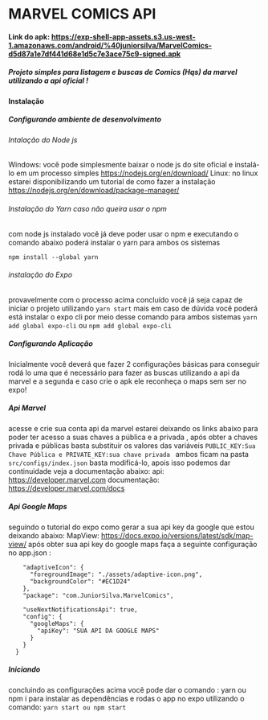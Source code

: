 # MARVEL COMICS API  
#### Link do apk: https://exp-shell-app-assets.s3.us-west-1.amazonaws.com/android/%40juniorsilva/MarvelComics-d5d87a1e7df441d68e1d5c7e3ace75c9-signed.apk

##### Projeto simples para listagem e buscas de Comics (Hqs) da marvel utilizando a api oficial !

#### Instalação 
##### Configurando ambiente de desenvolvimento
###### Intalação do Node js
Windows: você pode simplesmente baixar o node js do site oficial e instalá-lo em um processo simples https://nodejs.org/en/download/ 
Linux: no linux estarei disponibilizando um tutorial de como fazer a instalação https://nodejs.org/en/download/package-manager/
###### Instalação do Yarn caso não queira usar o npm
com node js instalado você já deve poder usar o npm e executando o comando abaixo poderá instalar o yarn para ambos os sistemas

```npm install --global yarn```

###### instalação do Expo 
provavelmente com o processo acima concluído você já seja capaz de iniciar o projeto utilizando ```yarn start``` mais em caso de dúvida
você poderá está instalar o expo cli por meio desse comando para ambos sistemas ```yarn add global expo-cli``` ou ```npm add global expo-cli```



##### Configurando Aplicação
Inicialmente você deverá que fazer 2 configurações básicas para conseguir rodá lo uma que é necessário para fazer as buscas
utilizando a api da marvel e a segunda e caso crie o apk ele reconheça o maps sem ser no expo!

##### Api Marvel

acesse e crie sua conta api da marvel estarei deixando os links abaixo para poder ter acesso a suas chaves 
a pública e a privada , após obter a chaves privada e públicas basta substituir os valores das variáveis 
```PUBLIC_KEY:Sua Chave Pública e PRIVATE_KEY:sua chave privada ```
ambos ficam na pasta ```src/configs/index.json``` basta modificá-lo, apois isso podemos dar continuidade veja a documentação abaixo:
api: https://developer.marvel.com
documentação: https://developer.marvel.com/docs


##### Api Google Maps

seguindo o tutorial do expo como gerar a sua api key da google que estou deixando abaixo:
MapView: https://docs.expo.io/versions/latest/sdk/map-view/
após obter sua api key do google maps faça a seguinte configuração 
no app.json :
  ```"android": {
      "adaptiveIcon": {
        "foregroundImage": "./assets/adaptive-icon.png",
        "backgroundColor": "#EC1D24"
      },
      "package": "com.JuniorSilva.MarvelComics",

      "useNextNotificationsApi": true,
      "config": {
        "googleMaps": {
          "apiKey": "SUA API DA GOOGLE MAPS"
        }
      }
    }
```



##### Iniciando
concluindo as configurações acima você pode dar o comando :
yarn ou npm i para instalar as dependências e rodas o app no expo utilizando o comando:
```yarn start ou npm start```

